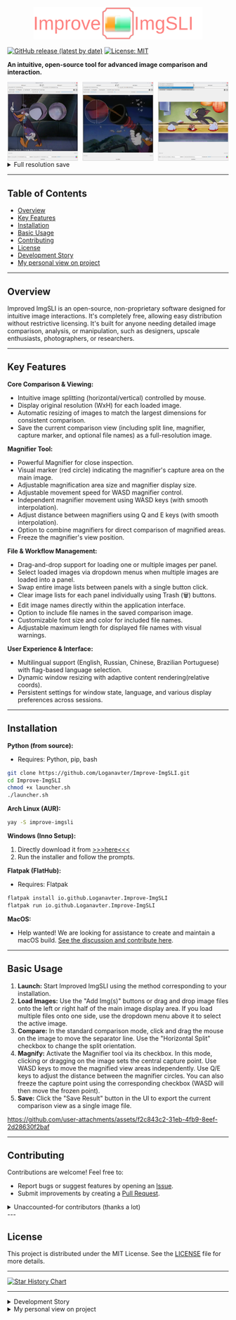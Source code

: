 <p align="center"><img src="https://raw.githubusercontent.com/Loganavter/Improve-ImgSLI/v2.3.4/media/logo-github.svg" alt="Logo" width="384">

[![GitHub release (latest by date)](https://img.shields.io/github/v/release/Loganavter/Improve-ImgSLI?style=flat-square)](https://github.com/Loganavter/Improve-ImgSLI/releases/latest)
[![License: MIT](https://img.shields.io/github/license/Loganavter/Improve-ImgSLI?style=flat-square)](LICENSE)

**An intuitive, open-source tool for advanced image comparison and interaction.**

<div style="display: flex; justify-content: space-between;">
    <img src="https://raw.githubusercontent.com/Loganavter/Improve-ImgSLI/v3.1.0/media/10.png" alt="Side-by-side comparison with vertical split" style="width: 32%;">
    <img src="https://raw.githubusercontent.com/Loganavter/Improve-ImgSLI/v3.1.0/media/11.png" alt="Magnifying glass tool inspecting details" style="width: 32%;">
    <img src="https://raw.githubusercontent.com/Loganavter/Improve-ImgSLI/v3.1.0/media/12.png" alt="Language selection interface" style="width: 32%;">
</div>
<details>
     <summary>Full resolution save</summary>
     <img src="https://raw.githubusercontent.com/Loganavter/Improve-ImgSLI/v3.1.1/media/13.png" alt="Another feature example" style="width: 33%;">
</details>

---

## Table of Contents

*   [Overview](#overview)
*   [Key Features](#key-features)
*   [Installation](#installation)
*   [Basic Usage](#basic-usage)
*   [Contributing](#contributing)
*   [License](#license)
*   [Development Story](#development-story)
*   [My personal view on project](#my-personal-view)

---

## Overview <a name="overview"></a>

Improved ImgSLI is an open-source, non-proprietary software designed for intuitive image interactions. It's completely free, allowing easy distribution without restrictive licensing. It's built for anyone needing detailed image comparison, analysis, or manipulation, such as designers, upscale enthusiasts, photographers, or researchers.

---

## Key Features <a name="key-features"></a>

**Core Comparison & Viewing:**
*   Intuitive image splitting (horizontal/vertical) controlled by mouse.
*   Display original resolution (WxH) for each loaded image.
*   Automatic resizing of images to match the largest dimensions for consistent comparison.
*   Save the current comparison view (including split line, magnifier, capture marker, and optional file names) as a full-resolution image.

**Magnifier Tool:**
*   Powerful Magnifier for close inspection.
*   Visual marker (red circle) indicating the magnifier's capture area on the main image.
*   Adjustable magnification area size and magnifier display size.
*   Adjustable movement speed for WASD magnifier control.
*   Independent magnifier movement using WASD keys (with smooth interpolation).
*   Adjust distance between magnifiers using Q and E keys (with smooth interpolation).
*   Option to combine magnifiers for direct comparison of magnified areas.
*   Freeze the magnifier's view position.

**File & Workflow Management:**
*   Drag-and-drop support for loading one or multiple images per panel.
*   Select loaded images via dropdown menus when multiple images are loaded into a panel.
*   Swap entire image lists between panels with a single button click.
*   Clear image lists for each panel individually using Trash (🗑️) buttons.
*   Edit image names directly within the application interface.
*   Option to include file names in the saved comparison image.
*   Customizable font size and color for included file names.
*   Adjustable maximum length for displayed file names with visual warnings.

**User Experience & Interface:**
*   Multilingual support (English, Russian, Chinese, Brazilian Portuguese) with flag-based language selection.
*   Dynamic window resizing with adaptive content rendering(relative coords).
*   Persistent settings for window state, language, and various display preferences across sessions.

---

## Installation <a name="installation"></a>

**Python (from source):**
*   Requires: Python, pip, bash
```bash
git clone https://github.com/Loganavter/Improve-ImgSLI.git
cd Improve-ImgSLI
chmod +x launcher.sh
./launcher.sh
```

**Arch Linux (AUR):**
```bash
yay -S improve-imgsli
```

**Windows (Inno Setup):**
1.  Directly download it from [>>>here<<<](https://github.com/Loganavter/Improve-ImgSLI/releases/download/v3.1.2/Improve_ImgSLI.exe)
2.  Run the installer and follow the prompts.

**Flatpak (FlatHub):**
*   Requires: Flatpak
```bash
flatpak install io.github.Loganavter.Improve-ImgSLI
flatpak run io.github.Loganavter.Improve-ImgSLI
```

**MacOS:**
*   Help wanted! We are looking for assistance to create and maintain a macOS build. [See the discussion and contribute here](https://github.com/Loganavter/Improve-ImgSLI/pull/15).

---

## Basic Usage <a name="basic-usage"></a>

1.  **Launch:** Start Improved ImgSLI using the method corresponding to your installation.
2.  **Load Images:** Use the "Add Img(s)" buttons or drag and drop image files onto the left or right half of the main image display area. If you load multiple files onto one side, use the dropdown menu above it to select the active image.
3.  **Compare:** In the standard comparison mode, click and drag the mouse on the image to move the separator line. Use the "Horizontal Split" checkbox to change the split orientation.
4.  **Magnify:** Activate the Magnifier tool via its checkbox. In this mode, clicking or dragging on the image sets the central capture point. Use WASD keys to move the magnified view areas independently. Use Q/E keys to adjust the distance between the magnifier circles. You can also freeze the capture point using the corresponding checkbox (WASD will then move the frozen point).
5.  **Save:** Click the "Save Result" button in the UI to export the current comparison view as a single image file.

https://github.com/user-attachments/assets/f2c843c2-31eb-4fb9-8eef-2d28630f2baf

---

## Contributing <a name="contributing"></a>

Contributions are welcome! Feel free to:
*   Report bugs or suggest features by opening an [Issue](https://github.com/Loganavter/Improve-ImgSLI/issues).
*   Submit improvements by creating a [Pull Request](https://github.com/Loganavter/Improve-ImgSLI/pulls).

<details>
<summary>Unaccounted-for contributors (thanks a lot)</summary>
Yes, I'm not very good at github, so it's possible.

*   [johnpetersa19](https://github.com/Loganavter/Improve-ImgSLI/pull/14)
</details>
---

## License <a name="license"></a>

This project is distributed under the MIT License. See the [LICENSE](https://github.com/Loganavter/Improve-ImgSLI/blob/main/LICENSE.txt) file for more details.

---

[![Star History Chart](https://api.star-history.com/svg?repos=Loganavter/Improve-ImgSLI&type=Date)](https://star-history.com/#loganavter/Improve-ImgSLI&Date)

---

<details>
<summary>Development Story <a name="development-story"></a></summary>

Originally, Improve ImgSLI was fully crafted by ChatGPT in September 2024 to simplify creating comparison images for my work, offering basic image comparison functionality. In October, I discovered Claude and used it to enhance the tool with a magnifier feature and drag-and-drop support.

By November, with Claude’s help, I refined the magnifier, adding options to freeze the view position and merge magnifiers. However, the growing codebase—coupled with Claude’s 8k token context limit—made full regeneration impossible, forcing me to manually edit sections. I turned to Gemini, which assisted in integrating changes, though not all generated code was successful. Some features were postponed, and others were intentionally disabled to avoid bugs.

In early December, I experimented with adaptive magnifier positioning tied to window resizing, but the results were unsatisfactory, and I abandoned the effort. Then, in January 2025, a user [request](https://github.com/Loganavter/Improve-ImgSLI/issues/1) to enable window resizing prompted me to explore DeepSeek—a breakthrough AI with Chain-of-Thought reasoning at the time. DeepSeek helped implement this feature, while Gemini seamlessly incorporated it and other updates into the existing code.

In February 2025, I resumed enhancing Improve ImgSLI. With Claude Sonnet 3.7, I added dynamic image swapping via a button, a language dictionary, and further magnifier improvements, along with a help tooltip in the top-right corner. Soon after, I gained access to Grok 3—first on X, then via its website after a quick Google search. Grok 3 proved invaluable: its DeepThink model efficiently resolved persistent bugs, outperforming DeepSeek, while its generous query limits and smart standard model kept development flowing smoothly. It optimized rendering updates, introduced file name display and editing, and fixed fullscreen mode issues.

In late March 2025, I focused on improving cross-platform compatibility. Gemini and Grok, utilizing their web search functions, helped draft the necessary build and packaging scripts. While I initially hoped for community assistance with maintaining builds for different platforms, skepticism from some potential contributors about the project's AI-assisted origins meant this became a solo undertaking. Consequently, preparing each platform release was time-intensive, taking considerable effort, though this thorough process did help uncover and resolve several remaining bugs before the successful launch of the cross-platform versions. However, additional reviews and inspections delayed the publication on flathab until mid-April. But during this time, I also managed to fix a few more bugs and add a list cleanup feature.

In general, if do not take into account the price of my personal time, which is about 3.5 weeks in total, then this project cost me about $ 30. I got the AUR maintainer for free, so we don't take it into account either :)
</details>
<details>
<summary>My personal view on project<a name="my-personal-view"></summary>
Initially, I was forced to create this program for illustrations in my article. I relied entirely on the design of the website - imgsli.com , hence the name. However, something like badsli. But over time, everything has improved, and now I can be proud of this most useful public asset, just like VideoCut Kahive, on whose principles I also partially relied, and in general it is my very valuable tool that saves a lot of time. That is, I could do the same job as this program manually, but it is much more convenient when it does not take 2-5 minutes, inconvenient frame selection, knowledge of ffmpeg and other things for cropping without transcoding. But this program does exactly the same thing, but in 30 seconds and with a user-friendly interface.
</details>

